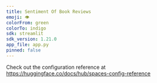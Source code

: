 ```yaml
---
title: Sentiment Of Book Reviews
emoji: 👁
colorFrom: green
colorTo: indigo
sdk: streamlit
sdk_version: 1.21.0
app_file: app.py
pinned: false
---
```


Check out the configuration reference at https://huggingface.co/docs/hub/spaces-config-reference

